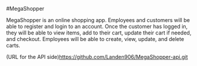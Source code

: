 #MegaShopper

MegaShopper is an online shopping app. Employees and customers will be able to register and login to an account. Once the customer has logged in, they will be able to view items, add to their cart, update their cart if needed, and checkout. Employees will be able to create, view, update, and delete carts.

(URL for the API side)https://github.com/Landen906/MegaShopper-api.git
